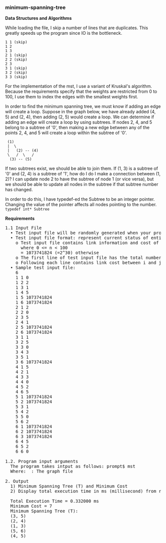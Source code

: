 ### minimum-spanning-tree

**Data Structures and Algorithms**

While loading the file, I skip a number of lines that are duplicates. This greatly speeds up the program since IO is the bottleneck.

```
1 1 (skip)
1 2
1 3
2 1 (skip)
2 2 (skip)
2 3
3 1 (skip)
3 2 (skip)
3 3 (skip)
```

For the implementation of the mst, I use a variant of Kruskal's algorithm. Because the requirements specify that the weights are restricted from 0 to 100, I use them to index the edges with the smallest weights first.

In order to find the minimum spanning tree, we must know if adding an edge will create a loop. Suppose in the graph below, we have already added (4, 5) and (2, 4), then adding (2, 5) would create a loop. We can determine if adding an edge will create a loop by using subtrees. If nodes 2, 4, and 5 belong to a subtree of '0', then making a new edge between any of the points 2, 4, and 5 will create a loop within the subtree of '0'.

```
 (1)
 |  \
 |   (2) -- (4)
 \   /  \   /
  (3) -- (5)
```

If two subtrees exist, we should be able to join them. If (1, 3) is a subtree of '0' and (2, 4) is a subtree of '1', how do I do I make a connection between (1, 2)? I can update node 2 to have the subtree of node 1 (or vice versa), but we should be able to update all nodes in the subtree if that subtree number has changed.

In order to do this, I have typedef-ed the Subtree to be an integer pointer. Changing the value of the pointer affects all nodes pointing to the number.  
`typedef int* Subtree`

**Requirements**
<pre>
1.1 Input File  
  • Test input file will be randomly generated when your program will be tested.  
  • Test input file format: represent current status of entire network  
    o Test input file contains link information and cost of between link  C[i][j] = n if there is direct link from node i to node j,
      where 0 <= n < 100  
      = 1073741824 (=2^30) otherwise  
    o The first line of test input file has the total number of node in the network  
    o Following each line contains link cost between i and j.  
  • Sample test input file:
    6
    1 1 0
    1 2 2
    1 3 1
    1 4 5
    1 5 1073741824
    1 6 1073741824
    2 1 2
    2 2 0
    2 3 5
    2 4 1
    2 5 1073741824
    2 6 1073741824
    3 1 1
    3 2 5
    3 3 0
    3 4 3
    3 5 1
    3 6 1073741824
    4 1 5
    4 2 1
    4 3 3
    4 4 0
    4 5 2
    4 6 5
    5 1 1073741824
    5 2 1073741824
    5 3 1
    5 4 2
    5 5 0
    5 6 2
    6 1 1073741824
    6 2 1073741824
    6 3 1073741824
    6 4 5
    6 5 2
    6 6 0

1.2. Program input arguments
  The program takes intput as follows: prompt$ mst <input-file>
  Where: <input-file> : The graph file

2. Output
  1) Minimum Spanning Tree (T) and Minimum Cost
  2) Display total execution time in ms (millisecond) from reading test input files to find a MST (Minimum Spanning Tree)
  
  Total Execution Time = 0.332000 ms
  Minimum Cost = 7
  Minimum Spanning Tree (T):
  (3, 5)
  (2, 4)
  (1, 3)
  (5, 6)
  (4, 5)
</pre>

